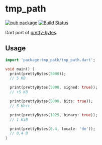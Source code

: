 # tmp_path

[![pub package](https://img.shields.io/pub/v/tmp_path.svg)](https://pub.dev/packages/tmp_path)
[![Build Status](https://github.com/flutter-cavalry/tmp_path/workflows/Build/badge.svg)](https://github.com/flutter-cavalry/tmp_path/actions)

Dart port of [pretty-bytes](https://github.com/sindresorhus/pretty-bytes).

## Usage

```dart
import 'package:tmp_path/tmp_path.dart';

void main() {
  print(prettyBytes(5000));
  // 5 KB

  print(prettyBytes(5000, signed: true));
  // +5 KB

  print(prettyBytes(5000, bits: true));
  // 5 Kbit

  print(prettyBytes(1025, binary: true));
  // 1 KiB

  print(prettyBytes(0.4, locale: 'de'));
  // 0,4 B
}
```
